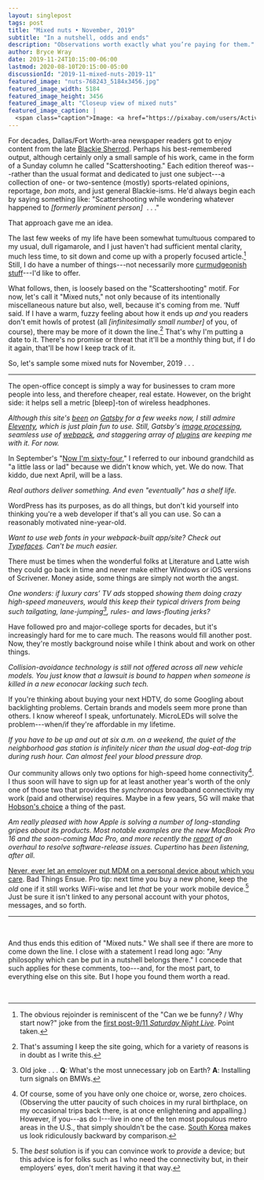```yaml
---
layout: singlepost
tags: post
title: "Mixed nuts • November, 2019"
subtitle: "In a nutshell, odds and ends"
description: "Observations worth exactly what you’re paying for them."
author: Bryce Wray
date: 2019-11-24T10:15:00-06:00
lastmod: 2020-08-10T20:15:00-05:00
discussionId: "2019-11-mixed-nuts-2019-11"
featured_image: "nuts-768243_5184x3456.jpg"
featured_image_width: 5184
featured_image_height: 3456
featured_image_alt: "Closeup view of mixed nuts"
featured_image_caption: |
  <span class="caption">Image: <a href="https://pixabay.com/users/Activedia-665768/?utm_source=link-attribution&amp;utm_medium=referral&amp;utm_campaign=image&amp;utm_content=768243">Okan Caliskan</a>; <a href="https://pixabay.com/?utm_source=link-attribution&amp;utm_medium=referral&amp;utm_campaign=image&amp;utm_content=768243">Pixabay</a></span>
---
```


For decades, Dallas/Fort Worth-area newspaper readers got to enjoy content from the late [Blackie Sherrod](https://www.dallasnews.com/news/obituaries/2016/04/28/legendary-news-sportswriter-blackie-sherrod-dies-at-96/#). Perhaps his best-remembered output, although certainly only a small sample of his work, came in the form of a Sunday column he called "Scattershooting." Each edition thereof was---rather than the usual format and dedicated to just one subject---a collection of one- or two-sentence (mostly) sports-related opinions, reportage, *bon mots*, and just general Blackie-isms. He'd always begin each by saying something like: "Scattershooting while wondering whatever happened to *[formerly prominent person]* &nbsp;.&nbsp;.&nbsp;."

That approach gave me an idea.

The last few weeks of my life have been somewhat tumultuous compared to my usual, dull rigamarole, and I just haven't had sufficient mental clarity, much less time, to sit down and come up with a properly focused article.[^StopNow] Still, I do have a number of things---not necessarily more [curmudgeonish stuff](/posts/2019/11/curmudgeonish-2019)---I'd like to offer.

[^StopNow]: The obvious rejoinder is reminiscent of the "Can we be funny? / Why start now?" joke from the [first post-9/11 *Saturday Night Live*](https://www.indiewire.com/2016/09/snl-letterman-jon-stewart-911-late-show-daily-show-1201725596/). Point taken.

What follows, then, is loosely based on the "Scattershooting" motif. For now, let's call it "Mixed nuts," not only because of its intentionally miscellaneous nature but also, well, because it's coming from me. ’Nuff said. If I have a warm, fuzzy feeling about how it ends up *and* you readers don't emit howls of protest (all *[infinitesimally small number]* of you, of course), there may be more of it down the line.[^If] That's why I'm putting a date to it. There's no promise or threat that it'll be a monthly thing but, if I do it again, that'll be how I keep track of it.

[^If]: That's assuming I keep the site going, which for a variety of reasons is in doubt as I write this.

So, let's sample some mixed nuts for November, 2019&nbsp;.&nbsp;.&nbsp;.

----

The open-office concept is simply a way for businesses to cram more people into less, and therefore cheaper, real estate. However, on the bright side: it helps sell a metric [bleep]-ton of wireless headphones.

*Although this site's [been](/posts/2019/10/now-gatsby-geezer) on [Gatsby](https://www.gatsbyjs.org) for a few weeks now, I still admire [Eleventy](https://www.11ty.dev), which is just plain fun to use. Still, Gatsby's [image processing](/posts/2019/10/picture-perfect), seamless use of [webpack](https://webpack.js.org), and staggering array of [plugins](https://www.gatsbyjs.org/plugins) are keeping me with it. For now.*

In September's "[Now I'm sixty-four](/posts/2019/09/now-im-sixty-four)," I referred to our inbound grandchild as "a little lass or lad" because we didn't know which, yet. We do now. That kiddo, due next April, will be a lass.

*Real authors deliver something. And even "eventually" has a shelf life.*

WordPress has its purposes, as do all things, but don't kid yourself into thinking you're a web developer if that's all you can use. So can a reasonably motivated nine-year-old.

*Want to use web fonts in your webpack-built app/site? Check out [Typefaces](https://github.com/kyleamathews/typefaces). Can't be much easier.*

There must be times when the wonderful folks at Literature and Latte wish they could go back in time and never make either Windows or iOS versions of Scrivener. Money aside, some things are simply not worth the angst.

*One wonders: if luxury cars’ TV ads* stopped *showing them doing crazy high-speed maneuvers, would this keep their typical drivers from being such tailgating, lane-jumping[^BMWjoke], rules- and laws-flouting jerks?*

[^BMWjoke]: Old joke&nbsp;.&nbsp;.&nbsp;. **Q**:&nbsp;What's the most unnecessary job on Earth? **A**:&nbsp;Installing turn signals on BMWs.

Have followed pro and major-college sports for decades, but it's increasingly hard for me to care much. The reasons would fill another post. Now, they're mostly background noise while I think about and work on other things.

*Collision-avoidance technology is still not offered across all new vehicle models. You just know that a lawsuit is bound to happen when someone is killed in a new econocar lacking such tech.*

If you're thinking about buying your next HDTV, do some Googling about  backlighting problems. Certain brands and models seem more prone than others. I know whereof I speak, unfortunately. MicroLEDs will solve the problem---when/if they're affordable in my lifetime.

*If you have to be up and out at six a.m. on a weekend, the quiet of the neighborhood gas station is infinitely nicer than the usual dog-eat-dog trip during rush hour. Can almost feel your blood pressure drop.*

Our community allows only two options for high-speed home connectivity[^OnlyOne]. I thus soon will have to sign up for at least another year's worth of the only one of those two that provides the *synchronous* broadband connectivity my work (paid and otherwise) requires. Maybe in a few years, 5G will make that [Hobson's choice](https://en.wikipedia.org/wiki/Hobson%27s_choice) a thing of the past.

[^OnlyOne]: Of course, some of you have only one choice or, worse, zero choices. (Observing the utter paucity of such choices in my rural birthplace, on my occasional trips back there, is at once enlightening and appalling.) However, if you---as do I---live in one of the ten most populous metro areas in the U.S., that simply shouldn't be the case. [South Korea](https://www.cnet.com/news/south-korea-gets-super-duper-fast-internet/) makes us look ridiculously backward by comparison.

*Am really pleased with how Apple is solving a number of long-standing gripes about its products. Most notable examples are the new MacBook Pro 16 and the soon-coming Mac Pro, and more recently the [report](https://www.bloomberg.com/news/articles/2019-11-21/apple-ios-14-features-changes-testing-after-ios-13-bugs) of an overhaul to resolve software-release issues. Cupertino* has *been listening, after all.*

[Never, ever let an employer put MDM on a personal device about which you care](https://blog.cdemi.io/never-accept-an-mdm-policy-on-your-personal-phone/). Bad Things Ensue. Pro tip: next time you buy a new phone, keep the *old* one if it still works WiFi-wise and let *that* be your work mobile device.[^WorkDevice] Just be sure it isn't linked to any personal account with your photos, messages, and so forth.

[^WorkDevice]: The *best* solution is if you can convince work to *provide* a device; but this advice is for folks such as I who need the connectivity but, in their employers’ eyes, don't merit having it that way.

<hr />
<br />

And thus ends this edition of "Mixed nuts." We shall see if there are more to come down the line. I close with a statement I read long ago: "Any philosophy which can be put in a nutshell belongs there." I concede that such applies for these comments, too---and, for the most part, to everything else on this site. But I hope you found them worth a read.

<br />